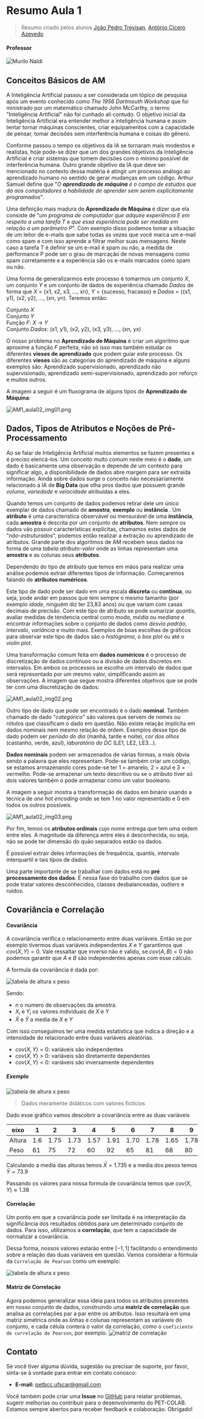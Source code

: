 # Resumo Aula 1
> Resumo criado pelos alunos [João Pedro Trevisan](https://www.linkedin.com/in/joao-pedro-trevisan),
[Antônio Cícero Azevedo](https://github.com/azmovi)

#### Professor
![Murilo Naldi](https://img.shields.io/badge/Murilo_Coelho_Naldi-%2300599C.svg?style=for-the-badge&logo=GoogleScholar&logoColor=white)


## Conceitos Básicos de AM
A Inteligência Artificial passou a ser considerada um tópico de pesquisa após um evento conhecido como *The 1956 Dartmouth Workshop* que foi ministrado por um matemático chamado John McCarthy, o termo "Inteligência Artificial" não foi cunhado ali contudo. O objetivo inicial da Inteligência Artificial era entender melhor a inteligência humana e assim tentar tornar máquinas conscientes, criar equipamentos com a capacidade de pensar, tomar decisões sem interferência humana e coisas do gênero.  

Conforme passou o tempo os objetivos da IA se tornaram mais modestos e realistas, hoje pode-se dizer que um dos grandes objetivos da Inteligência Artificial é criar sistemas que tomem decisões com o mínimo possível de interferência humana. Outro grande objetivo da IA que deve ser mencionado no contexto dessa matéria é atingir um processo análogo ao aprendizado humano no sentido de gerar mudanças em um código. Arthur Samuel define que "*O* ***aprendizado de máquina*** *é o campo de estudos que da aos computadores a habilidade de aprender sem serem explicitamente programados*".  

Uma definição mais madura de **Aprendizado de Máquina** é dizer que ela consiste de "*um programa de computador que adquire experiência E em respeito a uma tarefa T e que essa experiência pode ser medida em relação a um parâmetro P*". Com exemplo disso podemos tomar a situação de um leitor de e-mails que sabe todas as vezes que você marca um e-mail como spam e com isso aprende a filtrar melhor suas mensagens. Neste caso a tarefa T é definir se um e-mail é spam ou não, a medida de performance P pode ser o grau de marcação de novas mensagens como spam corretamente e a experiência são os e-mails marcados como spam ou não.  

Uma forma de generalizarmos este processo é tomarmos um conjunto *X*, um conjunto *Y* e um conjunto de dados de experiência chamado *Dados* de forma que *X* = {x1, x2, x3, ..., xn}, *Y* = {sucesso, fracasso} e *Dados* = {(x1, y1), (x2, y2), ..., (xn, yn). Teremos então:  

Conjunto *X*  
Conjunto *Y*  
Função *F*: *X* -> *Y*  
Conjunto *Dados*: (x1, y1), (x2, y2), (x3, y3), ..., (xn, yx)

O nosso problema no **Aprendizado de Máquina** é criar um algoritmo que aproxime a função *F* perfeita, não só isso mas também estudar os diferentes **vieses de aprendizado** que podem guiar este processo. Os diferentes **vieses** são as categorias do aprendizado de máquina e alguns exemplos são: Aprendizado supervisionado, aprendizado não supervisionado, aprendizado semi-supervisionado, aprendizado por reforço e muitos outros.  

A imagem a seguir é um fluxograma de alguns tipos de **Aprendizado de Máquina**:  

![AM1_aula02_img01.png](https://raw.githubusercontent.com/petbccufscar/.github/main/pet-colab/AM1/AM1_aula02_img01.png)

## Dados, Tipos de Atributos e Noções de Pré-Processamento
Ao se falar de Inteligência Artificial muitos elementos se fazem presentes e é preciso elencá-los. Um conceito muito comum neste meio é o **dado**, um dado é basicamente uma observação e depende de um contexto para significar algo, a disponibilidade de dados abre margem para ser extraída informação. Ainda sobre dados surge o conceito não necessariamente relacionado a IA de **Big Data** que olha pros dados que possuem grande *volume*, *variedade* e *velocidade* atribuídas a eles.  

Quando temos um conjunto de dados podemos retirar dele um único exemplar de dados chamado de **amostra**, **exemplo** ou **instância** . Um **atributo** é uma característica observável ou mensurável de uma **instância**, cada **amostra** é descrita por um conjunto de **atributos**. Nem sempre os dados vão possuir características explícitas, chamamos estes dados de "*não-estruturados*", podemos então realizar a extração ou aprendizado de atributos. Grande parte dos algoritmos de AM recebem seus dados na forma de uma *tabela atributo-valor* onde as linhas representam uma **amostra** e as colunas seus **atributos**.

Dependendo do tipo de atributo que temos em mãos para realizar uma análise podemos extrair diferentes tipos de informação. Começaremos falando de **atributos numéricos**.

Este tipo de dado pode ser dado em uma escala **discreta** ou **contínua**, ou seja, pode andar em passos que tem sempre o mesmo tamanho (por exemplo *idade*, ninguém diz ter 23,83 anos) ou que variam com casas decimais de precisão. Com este tipo de atributo se pode sumarizar *quantis*, avaliar medidas de tendencia central como *moda*, *média* ou *mediana* e encontrar informações sobre o conjunto de dados como *desvio padrão*, *intervalo*, *variância* e muito mais. Exemplos de boas escolhas de gráficos para observar este tipo de dados são o *histograma*, o *box plot* ou até o *violin plot*.

Uma transformação comum feita em **dados numéricos** é o processo de discretização de dados contínuos ou a divisão de dados discretos em intervalos. Em ambos os processos se escolhe um intervalo de dados que será representado por um mesmo valor, simplificando assim as observações. A imagem que segue mostra diferentes objetivos que se pode ter com uma discretização de dados:

![AM1_aula02_img02.png](https://raw.githubusercontent.com/petbccufscar/.github/main/pet-colab/AM1/AM1_aula02_img02.png)

Outro tipo de dado que pode ser encontrado é o dado **nominal**. Também chamado de dado "*categórico*" são valores que servem de nomes ou rótulos que classificam o dado em questão. Não existe relação implícita em dados nominais nem mesmo relação de ordem. Exemplos desse tipo de dado podem ser *período do dia* (manhã, tarde e noite), *cor dos olhos* (castanho, verde, azul), *laboratório do DC* (LE1, LE2, LE3...).

**Dados nominais** podem ser armazenados de várias formas, a mais óbvia sendo a palavra que eles representam. Pode-se também criar um código, se estamos armazenando cores pode-se ter 1 = amarelo, 2 = azul e 3 = vermelho. Pode-se armazenar um texto descritivo ou se o atributo tiver só dois valores também o pode armazenar como um valor booleano.

A imagem a seguir mostra a transformação de dados em binário usando a técnica de *one hot encoding* onde se tem 1 no valor representado e 0 em todos os outros possíveis. 

![AM1_aula02_img03.png](https://raw.githubusercontent.com/petbccufscar/.github/main/pet-colab/AM1/AM1_aula02_img03.png)

Por fim, temos os **atributos ordinais** cujo nome entrega que tem uma ordem entre eles. A magnitude da diferença entre eles é desconhecida, ou seja, não se pode ter dimensão do quão separados estão os dados.

É possível extrair deles informações de frequência, quantis, intervalo interquartil e tais tipos de dados.

Uma parte importante de se trabalhar com dados está no **pré processamento dos dados**. É nessa fase do trabalho com dados que se pode tratar valores desconhecidos, classes desbalanceadas, *outliers* e ruídos.

## Covariância e Correlação 
#### Covariância
A covariância verifica o relacionamento entre duas variáveis. Então se por exemplo
tivermos duas variáveis independentes $X$ e $Y$ garantimos que $cov(X, Y) = 0$.
Vale ressaltar  que inverso não é valido, se $cov(A, B) = 0$ não podemos garantir
que $A$ e $B$ são independentes apenas com esse cálculo.

A formula da covariância é dada por:

![tabela de altura x peso](images/formula_covariancia.png)

Sendo:
- $n$ o numero de observações da amostra.
- $X_i$ e $Y_i$ os valores individuais de $X$ e $Y$
- $\bar{X}$ e $\bar{Y}$ a media de $X$ e $Y$

Com isso conseguimos ter uma medida estatística que indica a direção e a intensidade
do relacionado entre duas variáveis aleatórias.
- $cov(X, Y) = 0$: variáveis são independentes
- $cov(X, Y) > 0$: variáveis são diretamente dependentes
- $cov(X, Y) < 0$: variáveis são inversamente dependentes

##### Exemplo
![tabela de altura x peso](images/table_aula1.svg)
> Dados meramente didáticos com valores fictícios

Dado esse gráfico vamos descobrir a covariância entre as duas variáveis

| eixo | 1 | 2 | 3 | 4 | 5 | 6 | 7 | 8 | 9 | 10 |
| - | - | - | - | - | - | - | - | - | - | - |
| Altura | 1.6 | 1.75 | 1.73 | 1.57 | 1.91 | 1.70 | 1.78 | 1.65 | 1.78 | 1.88 |
| Peso | 61 | 75 | 72 | 60 | 92 | 65 | 81 | 68 | 80 | 85 |

Calculando a media das alturas temos $\bar{X} = 1.735$ e a media dos pesos temos
$\bar{Y} = 73.9$

Passando os valores para nossa formula de covariância temos que $cov(X, Y) \approx 1.38$

#### Correlação
Um ponto em que a covariância pode ser limitada é na interpretação da significância 
dos resultados obtidos para um determinado conjunto de dados. Para isso, utilizamos 
a **correlação**, que tem a capacidade de normalizar a covariância.

Dessa forma, nossos valores estarão entre $[-1, 1]$ facilitando o entendimento 
sobre a relação das duas variáveis em questão. Vamos considerar a fórmula 
da `Correlação de Pearson` como um exemplo:

![tabela de altura x peso](images/formula_correlacao.png)

#### Matriz de Correlação
Agora podemos generalizar essa ideia para todos os atributos presentes em nosso 
conjunto de dados, construindo uma **matriz de correlação** que analisa as correlações
par a par entre os atributos. Isso resultará em uma matriz simétrica onde as linhas
e colunas representam as variáveis do conjunto, e cada célula conterá o valor da
correlação, como o `coeficiente de correlação de Pearson`, por exemplo.
![matriz de correlação](images/matriz_de_correlacao.jpg)

## Contato

Se você tiver alguma dúvida, sugestão ou precisar de suporte, por favor, sinta-se à vontade para entrar em contato conosco:

- **E-mail:** petbcc.ufscar@gmail.com

Você também pode criar uma **Issue** no [GitHub](https://github.com/petbccufscar/pet-colab/issues) para relatar problemas, sugerir melhorias ou contribuir para o desenvolvimento do PET-COLAB. Estamos sempre abertos para receber feedback e colaboração. Obrigado!
